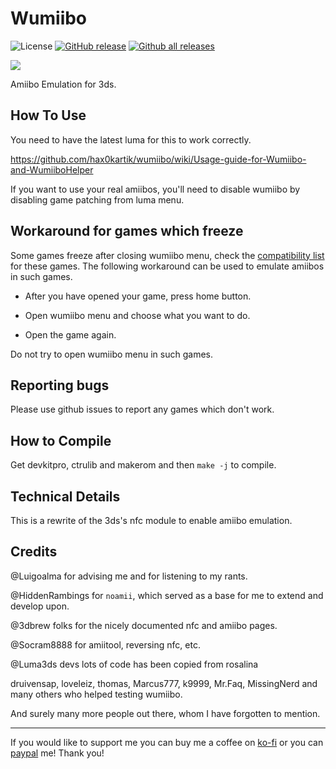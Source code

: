 # Wumiibo 

![License](https://img.shields.io/badge/License-GPLv3-blue.svg)
[![GitHub release](https://img.shields.io/github/release/hax0kartik/wumiibo.svg)](https://github.com/hax0kartik/wumiibo/releases/latest/)
[![Github all releases](https://img.shields.io/github/downloads/hax0kartik/wumiibo/total.svg)](https://GitHub.com/hax0kartik/wumiibo/releases/latest/)

<img src="wumiibohelper/gfx/icon.png"/>

Amiibo Emulation for 3ds.

## How To Use
You need to have the latest luma for this to work correctly.

https://github.com/hax0kartik/wumiibo/wiki/Usage-guide-for-Wumiibo-and-WumiiboHelper

If you want to use your real amiibos, you'll need to disable wumiibo by disabling game patching from luma menu.

## Workaround for games which freeze

Some games freeze after closing wumiibo menu, check the [compatibility list](https://github.com/hax0kartik/wumiibo/wiki/Compatibility-List) for these games. The following workaround can be used to emulate amiibos in such games.

 * After you have opened your game, press home button. 

 * Open wumiibo menu and choose what you want to do.

 * Open the game again.

Do not try to open wumiibo menu in such games.

## Reporting bugs

Please use github issues to report any games which don't work.

## How to Compile
Get devkitpro, ctrulib and makerom and then `make -j` to compile.

## Technical Details
This is a rewrite of the 3ds's nfc module to enable amiibo emulation.

## Credits
@Luigoalma for advising me and for listening to my rants.

@HiddenRambings for `noamii`, which served as a base for me to extend and develop upon.

@3dbrew folks for the nicely documented nfc and amiibo pages.

@Socram8888 for amiitool, reversing nfc, etc.

@Luma3ds devs lots of code has been copied from rosalina

druivensap, loveleiz, thomas, Marcus777, k9999, Mr.Faq, MissingNerd and many others who helped testing wumiibo.

And surely many more people out there, whom I have forgotten to mention.

----

If you would like to support me you can buy me a coffee on [ko-fi](https://ko-fi.com/hax0kartik) or you can [paypal](https://www.paypal.com/paypalme/preetiagarwala?locale.x=en_GB) me! Thank you!